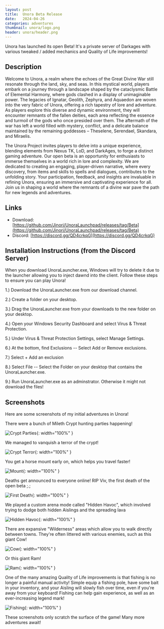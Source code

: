 ```yaml
---
layout: post
title:  Unora Beta Release
date:   2024-04-26
categories: adventures
thumbnail: unora/logo.png
header: unora/header.png
---
```


Unora has launched its open Beta! It's a private server of Darkages with various tweaked / added mechanics and Quality of Life improvements!

## Description

Welcome to Unora, a realm where the echoes of the Great Divine War still resonate through the land, sky, and seas. In this mystical world, players embark on a journey through a landscape shaped by the cataclysmic Battle of Elemental Harmony, where gods clashed in a display of unimaginable power. The legacies of Ignatar, Geolith, Zephyra, and Aquaedon are woven into the very fabric of Unora, offering a rich tapestry of lore and adventure. As players explore this diverse and dynamic environment, they will encounter remnants of the fallen deities, each area reflecting the essence and turmoil of the gods who once presided over them. The aftermath of the war has left a world filled with mystery, conflict, and a delicate balance maintained by the remaining goddesses – Theselene, Serendael, Skandara, and Miraelis.

The Unora Project invites players to delve into a unique experience, blending elements from Nexus TK, LoD, and DarkAges, to forge a distinct gaming adventure. Our open beta is an opportunity for enthusiasts to immerse themselves in a world rich in lore and complexity. We are dedicated to creating an engaging, player-driven narrative, where every discovery, from items and skills to spells and dialogues, contributes to the unfolding story. Your participation, feedback, and insights are invaluable in refining Unora, ensuring an immersive and captivating experience for all. Join us in shaping a world where the remnants of a divine war pave the path for new legends and adventures.

## Links
- Download: [https://github.com/Jinori/UnoraLaunchpad/releases/tag/Beta](https://github.com/Jinori/UnoraLaunchpad/releases/tag/Beta)
- Discord: [https://discord.gg/QD4crkqG](https://discord.gg/QD4crkqG)

## Installation Instructions (from the Discord Server)

When you download UnoraLauncher.exe, Windows will try to delete it due to the launcher allowing you to inject dawnd into the client. Follow these steps to ensure you can play Unora!

1.) Download the UnoraLauncher.exe from our ⁠download channel.

2.) Create a folder on your desktop.

3.) Drag the UnoraLauncher.exe from your downloads to the new folder on your desktop.

4.) Open your Windows Security Dashboard and select Virus & Threat Protection.

5.) Under Virus & Threat Protection Settings, select Manage Settings.

6.) At the bottom, find Exclusions -- Select Add or Remove exclusions.

7.) Select + Add an exclusion

8.) Select File -- Select the Folder on your desktop that contains the UnoraLauncher.exe.

9.) Run UnoraLauncher.exe as an adminstrator. Otherwise it might not download the files!


## Screenshots

Here are some screenshots of my initial adventures in Unora!

There were a bunch of Mileth Crypt hunting parties happening!

![Crypt Parties](/assets/img/adventures/unora/release/crypt-party.png){: width="100%" }

We managed to vanquish a terror of the crypt!

![Crypt Terror](/assets/img/adventures/unora/release/crypt-terror.png){: width="100%" }

You get a horse mount early on, which helps you travel faster!

![Mount](/assets/img/adventures/unora/release/mount.png){: width="100%" }

Deaths get announced to everyone online! RIP Viv, the first death of the open beta ;.;

![First Death](/assets/img/adventures/unora/release/first-death.png){: width="100%" }

We played a custom arena mode called "Hidden Havoc", which involved trying to dodge both hidden Aislings and the spreading lava

![Hidden Havoc](/assets/img/adventures/unora/release/hidden-havoc.png){: width="100%" }

There are expansive "Wilderness" areas which allow you to walk directly between towns. They're often littered with various enemies, such as this giant Cow!

![Cow](/assets/img/adventures/unora/release/cow.png){: width="100%" }

Or this giant Ram!

![Ram](/assets/img/adventures/unora/release/ram.png){: width="100%" }

One of the many amazing Quality of Life improvements is that fishing is no longer a painful manual activity! Simple equip a fishing pole, have some bait in your inventory, and your Aisling will slowly fish over time, even if you're away from your keyboard! Fishing can help gain experience, as well as an ever-increasing legend mark!

![Fishing](/assets/img/adventures/unora/release/fishing.png){: width="100%" }

These screenshots only scratch the surface of the game! Many more adventures await!



